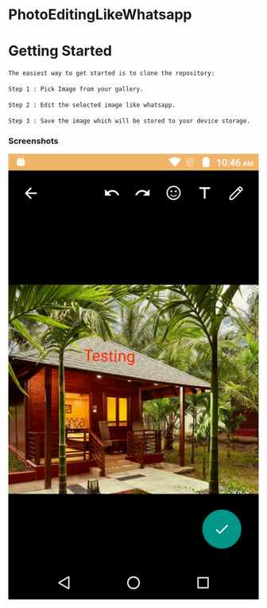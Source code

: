 # PhotoEditingLikeWhatsapp
		
# Getting Started

	The easiest way to get started is to clone the repository:
	
	Step 1 : Pick Image from your gallery.
	
	Step 2 : Edit the selected image like whatsapp.

	Step 3 : Save the image which will be stored to your device storage.
	
### Screenshots

![Alt text](https://github.com/Senthilarun-Sparkout/PhotoEditingLikeWhatsapp/blob/master/Screenshot.png "Edit")
